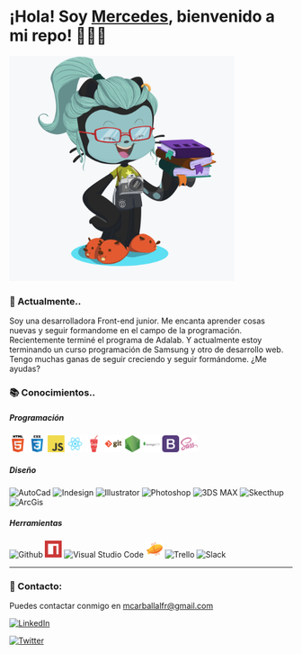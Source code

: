 # ¡Hola! Soy [Mercedes][website], bienvenido a mi repo! 👋🙋‍♀️

[<img src="https://github.com/mercarf/mercarf/blob/master/images/octocatMercedes.png" width="400px">][website]

### 🔭 Actualmente..

Soy una desarrolladora Front-end junior. Me encanta aprender cosas nuevas y seguir formandome en el campo de la programación.
Recientemente terminé el programa de Adalab.
Y actualmente estoy terminando un curso programación de Samsung y otro de desarrollo web.
Tengo muchas ganas de seguir creciendo y seguir formándome.
¿Me ayudas?

### 📚 Conocimientos..

##### Programación 

<img alt="HTML5" width="30px" src="https://raw.githubusercontent.com/github/explore/80688e429a7d4ef2fca1e82350fe8e3517d3494d/topics/html/html.png" />

<img alt="CSS3" width="30px" src="https://raw.githubusercontent.com/github/explore/80688e429a7d4ef2fca1e82350fe8e3517d3494d/topics/css/css.png" />

<img alt="JavaScript" width="30px" src="https://raw.githubusercontent.com/github/explore/80688e429a7d4ef2fca1e82350fe8e3517d3494d/topics/javascript/javascript.png" />

<img alt="React" width="30px" src="https://raw.githubusercontent.com/github/explore/80688e429a7d4ef2fca1e82350fe8e3517d3494d/topics/react/react.png" />

<img alt="Gulp" width="30px" src="https://raw.githubusercontent.com/github/explore/80688e429a7d4ef2fca1e82350fe8e3517d3494d/topics/gulp/gulp.png" />

<img alt="Git" width="30px" src="https://raw.githubusercontent.com/github/explore/80688e429a7d4ef2fca1e82350fe8e3517d3494d/topics/git/git.png" />

<img alt="Node.js" width="30px" src="https://raw.githubusercontent.com/github/explore/80688e429a7d4ef2fca1e82350fe8e3517d3494d/topics/nodejs/nodejs.png" />

<img alt="MongoDB" width="30px" src="https://raw.githubusercontent.com/github/explore/80688e429a7d4ef2fca1e82350fe8e3517d3494d/topics/mongodb/mongodb.png" />

<img alt="Bootstrap" width="30px" src="https://raw.githubusercontent.com/github/explore/80688e429a7d4ef2fca1e82350fe8e3517d3494d/topics/bootstrap/bootstrap.png" />

<img alt="Sass" width="30px" src="https://raw.githubusercontent.com/github/explore/80688e429a7d4ef2fca1e82350fe8e3517d3494d/topics/sass/sass.png" />



##### Diseño

<img alt="AutoCad" width="50px" src="https://1000marcas.net/wp-content/uploads/2020/01/AutoCAD-Logo.png" />

<img alt="Indesign" width="35px" src="https://thinkvox.com.mx/wp-content/uploads/2020/08/Logo-adobe-indesign.png" />

<img alt="Illustrator" width="27px" src="https://cdn.worldvectorlogo.com/logos/adobe-illustrator-cc-2019.svg" />

<img alt="Photoshop" width="65px" src="https://www.solvetic.com/uploads/monthly_04_2016/tutorials-9832-0-29308300-1461599966.png" />
 
<img alt="3DS MAX" width="45px" src="http://1000marcas.net/wp-content/uploads/2021/02/3ds-Max-Logo-2013.png" />

<img alt="Skecthup" width="30px" src="https://upload.wikimedia.org/wikipedia/commons/9/9c/SketchUp-Logo.png" />

<img alt="ArcGis" width="30px" src="https://upload.wikimedia.org/wikipedia/commons/thumb/d/df/ArcGIS_logo.png/245px-ArcGIS_logo.png" />


##### Herramientas

<img alt="Github" width="30px" src="https://image.flaticon.com/icons/png/512/25/25231.png" />

<img alt="Npm" width="30px" src="https://raw.githubusercontent.com/github/explore/80688e429a7d4ef2fca1e82350fe8e3517d3494d/topics/npm/npm.png" />

<img alt="Visual Studio Code" width="30px" src="https://upload.wikimedia.org/wikipedia/commons/thumb/9/9a/Visual_Studio_Code_1.35_icon.svg/1024px-Visual_Studio_Code_1.35_icon.svg.png" />

<img alt="Zeplin" width="30px" src="https://raw.githubusercontent.com/github/explore/80688e429a7d4ef2fca1e82350fe8e3517d3494d/topics/zeplin/zeplin.png" />

<img alt="Trello" width="35px" src="https://img.icons8.com/color/452/trello.png" />

<img alt="Slack" width="30px" src="https://img.icons8.com/color/452/slack-new.png" />


---

### 📧 Contacto:

Puedes contactar conmigo en mcarballalfr@gmail.com

<a href="https://www.linkedin.com/in/mercedescarballal/" target="_blank"><img alt="LinkedIn" src="https://img.shields.io/badge/Linkedin-blue?logo=linkedin&logoColor=white"></a>

<a href="https://twitter.com/mercarfr" target="_blank"><img alt="Twitter" src="https://img.shields.io/badge/Twitter-blue?logo=twitter&logoColor=white"></a>





<!--
**mercarf/mercarf** is a ✨ _special_ ✨ repository because its `README.md` (this file) appears on your GitHub profile.

Here are some ideas to get you started:

- 🔭 I’m currently working on ...
- 🌱 I’m currently learning ...
- 👯 I’m looking to collaborate on ...
- 🤔 I’m looking for help with ...
- 💬 Ask me about ...
- 📫 How to reach me: ...
- 😄 Pronouns: ...
- ⚡ Fun fact: ...
-->

[website]: https://mercarf.github.io/Portfolio/#/